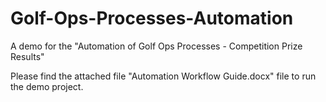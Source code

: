 # Golf-Ops-Processes-Automation

A demo for the "Automation of Golf Ops Processes - Competition Prize Results"

Please find the attached file "Automation Workflow Guide.docx" file to run the demo project.

